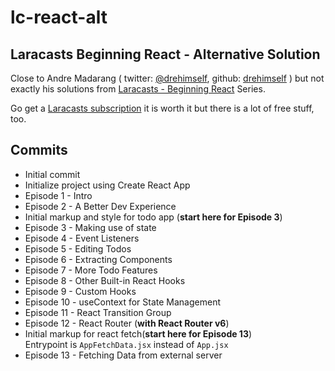 # lc-react-alt

## Laracasts Beginning React - Alternative Solution

Close to Andre Madarang ( twitter: [@drehimself](https://twitter.com/drehimself), github: [drehimself](https://github.com/drehimself) ) but not exactly his solutions from [Laracasts - Beginning React](https://laracasts.com/series/beginning-react) Series.

Go get a [Laracasts subscription](https://laracasts.com/) it is worth it but there is a lot of free stuff, too.

## Commits

- Initial commit
- Initialize project using Create React App
- Episode 1 - Intro
- Episode 2 - A Better Dev Experience
- Initial markup and style for todo app (**start here for Episode 3**)
- Episode 3 - Making use of state
- Episode 4 - Event Listeners
- Episode 5 - Editing Todos
- Episode 6 - Extracting Components
- Episode 7 - More Todo Features
- Episode 8 - Other Built-in React Hooks
- Episode 9 - Custom Hooks
- Episode 10 - useContext for State Management
- Episode 11 - React Transition Group
- Episode 12 - React Router (**with React Router v6**)
- Initial markup for react fetch(**start here for Episode 13**)  
Entrypoint is `AppFetchData.jsx` instead of `App.jsx`
- Episode 13 - Fetching Data from external server
